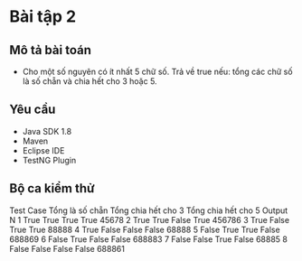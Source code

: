 ﻿# Bài tập 2

## Mô tả bài toán
 - Cho một số nguyên có ít nhất 5 chữ số.
   Trả về true nếu: tổng các chữ số là số chẵn và chia hết cho 3 hoặc 5.


## Yêu cầu
 - Java SDK 1.8
 - Maven
 - Eclipse IDE
 - TestNG Plugin
## Bộ ca kiểm thử
Test Case	Tổng là số chẵn		Tổng chia hết cho 3		Tổng chia hết cho 5		Output		  N
1			True				True					True				True		45678
2			True				True					False				True		456786
3			True				False					True				True		88888
4			True				False					False				False		68888
5			False				True					True				False		688869
6			False				True					False				False		688883
7			False				False					True				False		68885
8			False				False					False				False		688861
